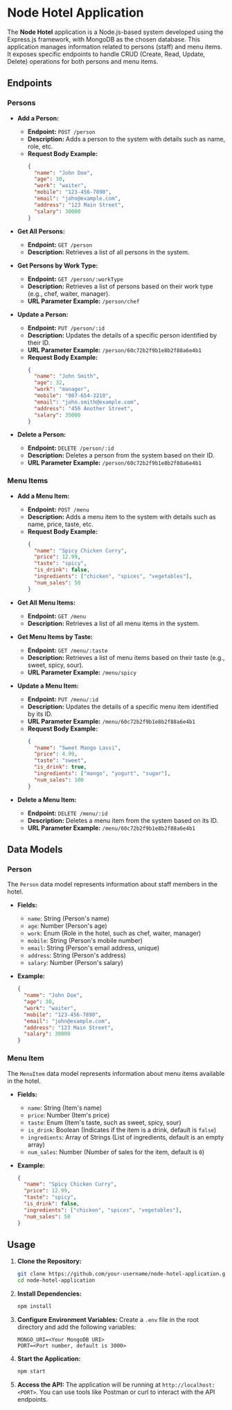 # Node Hotel Application

The **Node Hotel** application is a Node.js-based system developed using the Express.js framework, with MongoDB as the chosen database. This application manages information related to persons (staff) and menu items. It exposes specific endpoints to handle CRUD (Create, Read, Update, Delete) operations for both persons and menu items.

## Endpoints

### Persons
- **Add a Person:**
  - **Endpoint:** `POST /person`
  - **Description:** Adds a person to the system with details such as name, role, etc.
  - **Request Body Example:**
    ```json
    {
      "name": "John Doe",
      "age": 30,
      "work": "waiter",
      "mobile": "123-456-7890",
      "email": "john@example.com",
      "address": "123 Main Street",
      "salary": 30000
    }
    ```

- **Get All Persons:**
  - **Endpoint:** `GET /person`
  - **Description:** Retrieves a list of all persons in the system.

- **Get Persons by Work Type:**
  - **Endpoint:** `GET /person/:workType`
  - **Description:** Retrieves a list of persons based on their work type (e.g., chef, waiter, manager).
  - **URL Parameter Example:** `/person/chef`

- **Update a Person:**
  - **Endpoint:** `PUT /person/:id`
  - **Description:** Updates the details of a specific person identified by their ID.
  - **URL Parameter Example:** `/person/60c72b2f9b1e8b2f88a6e4b1`
  - **Request Body Example:**
    ```json
    {
      "name": "John Smith",
      "age": 32,
      "work": "manager",
      "mobile": "987-654-3210",
      "email": "john.smith@example.com",
      "address": "456 Another Street",
      "salary": 35000
    }
    ```

- **Delete a Person:**
  - **Endpoint:** `DELETE /person/:id`
  - **Description:** Deletes a person from the system based on their ID.
  - **URL Parameter Example:** `/person/60c72b2f9b1e8b2f88a6e4b1`

### Menu Items
- **Add a Menu Item:**
  - **Endpoint:** `POST /menu`
  - **Description:** Adds a menu item to the system with details such as name, price, taste, etc.
  - **Request Body Example:**
    ```json
    {
      "name": "Spicy Chicken Curry",
      "price": 12.99,
      "taste": "spicy",
      "is_drink": false,
      "ingredients": ["chicken", "spices", "vegetables"],
      "num_sales": 50
    }
    ```

- **Get All Menu Items:**
  - **Endpoint:** `GET /menu`
  - **Description:** Retrieves a list of all menu items in the system.

- **Get Menu Items by Taste:**
  - **Endpoint:** `GET /menu/:taste`
  - **Description:** Retrieves a list of menu items based on their taste (e.g., sweet, spicy, sour).
  - **URL Parameter Example:** `/menu/spicy`

- **Update a Menu Item:**
  - **Endpoint:** `PUT /menu/:id`
  - **Description:** Updates the details of a specific menu item identified by its ID.
  - **URL Parameter Example:** `/menu/60c72b2f9b1e8b2f88a6e4b1`
  - **Request Body Example:**
    ```json
    {
      "name": "Sweet Mango Lassi",
      "price": 4.99,
      "taste": "sweet",
      "is_drink": true,
      "ingredients": ["mango", "yogurt", "sugar"],
      "num_sales": 100
    }
    ```

- **Delete a Menu Item:**
  - **Endpoint:** `DELETE /menu/:id`
  - **Description:** Deletes a menu item from the system based on its ID.
  - **URL Parameter Example:** `/menu/60c72b2f9b1e8b2f88a6e4b1`

## Data Models

### Person
The `Person` data model represents information about staff members in the hotel.

- **Fields:**
  - `name`: String (Person's name)
  - `age`: Number (Person's age)
  - `work`: Enum (Role in the hotel, such as chef, waiter, manager)
  - `mobile`: String (Person's mobile number)
  - `email`: String (Person's email address, unique)
  - `address`: String (Person's address)
  - `salary`: Number (Person's salary)

- **Example:**
  ```json
  {
    "name": "John Doe",
    "age": 30,
    "work": "waiter",
    "mobile": "123-456-7890",
    "email": "john@example.com",
    "address": "123 Main Street",
    "salary": 30000
  }
  ```

### Menu Item
The `MenuItem` data model represents information about menu items available in the hotel.

- **Fields:**
  - `name`: String (Item's name)
  - `price`: Number (Item's price)
  - `taste`: Enum (Item's taste, such as sweet, spicy, sour)
  - `is_drink`: Boolean (Indicates if the item is a drink, default is `false`)
  - `ingredients`: Array of Strings (List of ingredients, default is an empty array)
  - `num_sales`: Number (Number of sales for the item, default is `0`)

- **Example:**
  ```json
  {
    "name": "Spicy Chicken Curry",
    "price": 12.99,
    "taste": "spicy",
    "is_drink": false,
    "ingredients": ["chicken", "spices", "vegetables"],
    "num_sales": 50
  }
  ```

## Usage

1. **Clone the Repository:**
   ```bash
   git clone https://github.com/your-username/node-hotel-application.git
   cd node-hotel-application
   ```

2. **Install Dependencies:**
   ```bash
   npm install
   ```

3. **Configure Environment Variables:**
   Create a `.env` file in the root directory and add the following variables:
   ```
   MONGO_URI=<Your MongoDB URI>
   PORT=<Port number, default is 3000>
   ```

4. **Start the Application:**
   ```bash
   npm start
   ```

5. **Access the API:**
   The application will be running at `http://localhost:<PORT>`. You can use tools like Postman or curl to interact with the API endpoints.
